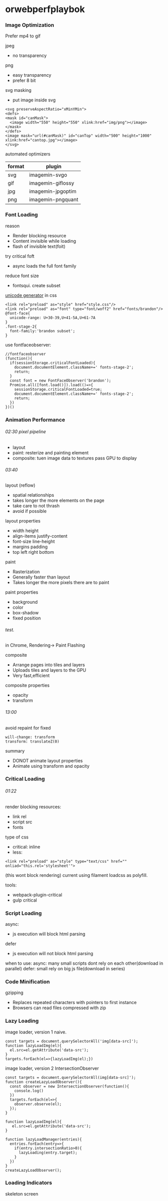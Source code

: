 # orwebperfplaybok
### Image Optimization
Prefer mp4 to gif

jpeg
- no transparency

png
- easy transparency
- prefer 8 bit

svg masking
- put image inside svg
```
<svg preserveAspectRatio="xMinYMin">
<defs>
<mask id="canMask">
  <image width="550" height="550" xlink:href="img/png"></image>
</mask>
</defs>
<image mask="url(#canMask)" id="canTop" width="500" height="1000" xlink:href="cantop.jpg"></image>
</svg>
```

automated optimizers  

format | plugin
 --- | --- 
svg | imagemin-svgo
gif | imagemin-giflossy
jpg | imagemin-jpgoptim
png | imagemin-pngquant

### Font Loading
reason
- Render blocking resource
- Content invisible while loading
- flash of invisible text(foit)

try critical foft
- async loads the full font family

reduce font size
- fontsqui.  create subset

[unicode generator](https://codepen.io/elifitch/pen/Ljqway)
in css
```
<link rel="preload" as="style" href="style.css"/>
<link rel="preload" as="font" type="font/woff2" href="fonts/brandon"/>
@font-face{
  unicode-range: U+30-39,U+41-5A,U+61-7A
}
.font-stage-2{
  font-family:'brandon subset';
}
```
use fontfaceobserver:
```
//fontfaceobserver
(function(){
  if(sessionStorage.criticalFontLoaded){
    document.documentElement.className+=' fonts-stage-2';
    return;
  }
  const font = new FontFaceObserver('brandon');
  Promise.all([font.load()]).load(()=>{
    sessionStorage.criticalFontLoaded=true;
    document.documentElement.className+=' fonts-stage-2';
    return;
  })
})()
```

### Animation Performance
###### 02:30 pixel pipeline
- layout
- paint: resterize and painting element
- composite: tuen image data to textures pass GPU to display

###### 03:40
layout (reflow)
- spatial relationships
- takes longer the more elements on the page
- take care to not thrash
- avoid if possible



layout properties
- width height
- align-items justify-content
- font-size line-height
- margins padding
- top left right bottom

paint
- Rasterization
- Generally faster than layout
- Takes longer the more pixels there are to paint

paint properties
- background
- color
- box-shadow
- fixed position

###### test.
in Chrome, Rendering-> Paint Flashing

composite
- Arrange pages into tiles and layers
- Uploads tiles and layers to the GPU
- Very fast,efficient

composite properties
- opacity
- transform

###### 13:00
avoid repaint for fixed
```
will-change: transform
transform: translateZ(0)
```
summary
- DONOT animate layout properties
- Animate using transform and opacity



### Critical Loading
###### 01:22
render blocking resources:
- link rel
- script src
- fonts

type of css
- critical: inline
- less:
```
<link rel="preload" as="style" type="text/css" href="" onliad="this.rel='stylesheet'">
```
(this wont block rendering)
current using filament loadcss as polyfill.  

tools:
- webpack-plugin-critical
- gulp critical


### Script Loading
async:
- js execution will block html parsing  

defer
- js execution will not block html parsing  

when to use:
async: many small scripts dont rely on each other(download in parallel)
defer: small rely on big js file(download in series)

### Code Minification
gzipping
- Replaces repeated characters with pointers to first instance
- Browsers can read files compressed with zip

### Lazy Loading
image loader, version 1 naive.
```
const targets = document.querySelectorAll('img[data-src]');
function lazyLoadImg(el){
  el.src=el.getAttribute('data-src');
}
targets.forEach(el=>{lazyLoadImg(el);})
```
image loader, version 2 IntersectionObserver
```
const targets = document.querySelectorAll(img[data-src]');
function createLazyLoadObserver(){
  const observer = new IntersectionObserver(function(){
    console.log()
  })
  targets.forEach(el=>{
    observer.observe(el);
  });
}

function lazyLoadImg(el){
   el.src=el.getAttribute('data-src');
}

function lazyLoadManager(entries){
  entries.forEach(entry=>{
    if(entry.intersectionRatio>0){
      lazyLoading(entry.target);
    }
  })
}
createLazyLoadObserver();

```


### Loading Indicators
skeleton screen
